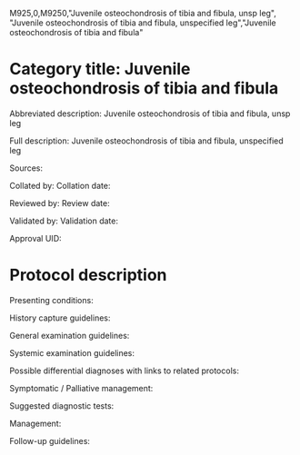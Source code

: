 M925,0,M9250,"Juvenile osteochondrosis of tibia and fibula, unsp leg", "Juvenile osteochondrosis of tibia and fibula, unspecified leg","Juvenile osteochondrosis of tibia and fibula"
# Category title: Juvenile osteochondrosis of tibia and fibula

Abbreviated description: Juvenile osteochondrosis of tibia and fibula, unsp leg

Full description: Juvenile osteochondrosis of tibia and fibula, unspecified leg

Sources:

Collated by:
Collation date:

Reviewed by:
Review date:

Validated by:
Validation date:

Approval UID:

# Protocol description

Presenting conditions:

History capture guidelines:

General examination guidelines:

Systemic examination guidelines:

Possible differential diagnoses with links to related protocols:

Symptomatic / Palliative management:

Suggested diagnostic tests:

Management:

Follow-up guidelines:
